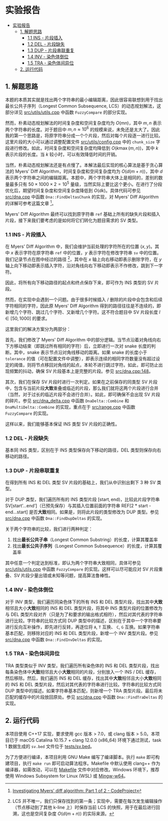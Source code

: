 # 实验报告

- [实验报告](#实验报告)
  - [1. 解题思路](#1-解题思路)
    - [1.1 INS - 片段插入](#11-ins---片段插入)
    - [1.2 DEL - 片段缺失](#12-del---片段缺失)
    - [1.3 DUP - 片段串联重复](#13-dup---片段串联重复)
    - [1.4 INV - 染色体倒位](#14-inv---染色体倒位)
    - [1.5 TRA - 染色体间异位](#15-tra---染色体间异位)
  - [2. 运行代码](#2-运行代码)

## 1. 解题思路

本题的本质其实就是找出两个字符串的最小编辑距离，因此很容易联想到用于找出最长公共子序列（Longest Common Subsequence, LCS）的动态规划解法，这部分详见 [src/utils/utils.cpp](../src/utils/utils.cpp) 中函数 `FuzzyCompare` 的部分实现。

然而，朴素动态规划解法的时间复杂度和空间复杂度均为 $O(mn)$，其中 $m, n$ 表示两个字符串的长度。对于题目中 $m, n\approx 10^6$ 的规模来说，未免还是太大了。因此我的第一个思路是，将原字符串分成一个个片段，然后对每个片段逐一进行比较。这里片段的大小可以通过调整配置文件 [src/utils/config.cpp](../src/utils/config.cpp) 中的 `chunk_size` 字段进行修改。如此，时间复杂度和空间复杂度均降低到 $O(k\max(m, n))$，其中 $k$ 表示片段的长度。当 $k$ 较小时，可以有效降低时间的开销。

当然，朴素动态规划解法还是有点慢了。本解法最后实现的核心算法是基于贪心算法的 Myers' Diff Algorithm，时间复杂度和空间复杂度均为 $O(d(m+n))$，其中 $d$ 表示两个字符串之间的编辑距离。本题中，两个字符串大体上是相同的，差别的数量最多只有 $50\times 1000\times 2 = 10^5$ 量级，当然实际上要比这个更小。在进行了分段优化后，期望时间复杂度和空间复杂度降低到 $O(dk)$。具体代码可参见 [src/dna.cpp](../src/dna.cpp) 中函数 `Dna::FindDeltasChunk` 的实现，对 Myers' Diff Algorithm 的详解可参考这篇文章 [^1]。

Myers' Diff Algorithm 最终可以找到原字符串 `ref` 基础上所有的缺失片段和插入片段，接下来我们要考虑的是如何将它们转化为题目需求的 SV 类型。

### 1.1 INS - 片段插入

在 Myers' Diff Algorithm 中，我们会维护当前处理的字符所在的位置 $(x, y)$。其中 $x$ 表示字符在原字符串 `ref` 中的位置，$y$ 表示字符在修改字符串 `sv` 中的位置。我们记录节点在图中经过的路径 [^2]，其中在 $x$ 轴上向右移动即表示删除字符，在 $y$ 轴上向下移动即表示插入字符，沿对角线向右下移动即表示不作修改，跳到下一字符。

因此，将所有向下移动路径的起点和终点保存下来，即可作为 INS 类型的 SV 片段。

然而，在实现中会遇到一个问题。由于很多时候插入 / 删除的片段中会包含和后续字符相同的字符，因此原 Myers' Diff Algorithm 得到的路径往往是不连续的，即新增几个字符、跳过几个字符、又新增几个字符。这不符合题目中 SV 片段长度 $l\in [50, 1000]$ 的要求。

这里我们的解决方案分为两部分：

首先，我们修改了 Myers' Diff Algorithm 中的部分逻辑。当节点沿着对角线向右下方移动结束（即跳过所有相同的字符）后，立即进行一次对 snake 长度的判断。其中，snake 表示节点沿对角线移动的距离。如果 snake 的长度小于 `tolerance` 的值（可在配置文件中调整），即表示连续的相同字符数量没有超过设定的阈值，则将节点移回对角线的起点，本轮不进行跳过字符。如此，即可防止出现频繁的抖动，确保 SV 片段基本上是完整的片段。参见 [src/dna.cpp:148](../src/dna.cpp#L148)。

其次，我们在保存 SV 片段时进行一次判定。如果在之前保存的同类型 SV 片段中，包含与当前片段**大致**重叠或临近的片段，那么我们就将这两个片段进行合并（当然，对于过长的临近片段不会进行合并）。如此，即可确保不会出现 SV 片段的碎片。参见 [src/dna_delta.cpp](../src/dna_delta.cpp) 中函数 `DnaDelta::Combine` 和 `DnaMultiDelta::Combine` 的实现，重点在于 [src/range.cpp](../src/range.cpp) 中函数 `FuzzyCompare` 的实现。

这样以来，我们能够基本保证 INS 类型 SV 片段的正确性。

### 1.2 DEL - 片段缺失

基本同 INS 类型，区别在于 INS 类型保存向下移动的路径，DEL 类型则保存向右移动的路径。

### 1.3 DUP - 片段串联重复

在得到所有 INS 和 DEL 类型 SV 片段的基础上，我们从中识别出剩下 3 种 SV 类型。

对于 DUP 类型，我们遍历所有的 INS 类型片段 $[\text{start}, \text{end})$，比较此片段字符串 $\text{SV}[\text{start'}...\text{end'}]$（已预先保存）与其插入位置前面的字符串 $\text{REF}[\text{2 * start - end}...\text{start}]$ 是否**大致**相同。如果是，则将此片段的类型修改为 DUP 类型。参见 [src/dna.cpp](../src/dna.cpp) 中函数 `Dna::FindDupDeltas` 的实现。

关于两个字符串的比较，我们进行两种判定：

1. 找出**最长公共子串**（Longest Common Substring）的长度，计算其覆盖率
2. 找出**最长公共子序列**（Longest Common Subsequence）的长度，计算其覆盖率

其中任意一个判定达到标准，即认为两个字符串大致相同，具体可参见 [src/utils/utils.cpp](../src/utils/utils.cpp) 中函数 `FuzzyCompare` 的实现。这样可以尽可能应对 SV 片段重叠、SV 片段少量出错或未知等问题，提高算法鲁棒性。

### 1.4 INV - 染色体倒位

对于 INV 类型，我们遍历同染色体下的所有 INS 和 DEL 类型片段，找出其中**大致**相邻且大小**大致**相同的 INS 和 DEL 类型片段，将其中 INS 类型片段的位置修改为与 DEL 类型片段对齐（只是为了和要求的输出格式相符），然后对其代表的字符串进行比较。字符串的比较方式同 DUP 类型中的描述，区别在于其中一个字符串要进行反向互补操作，即先进行反转，再逐位将 `A`, `T` 互换、 `C`, `G` 互换。如果字符串基本匹配，则移除对应的 INS 和 DEL 类型片段，新增一个 INV 类型片段。参见 [src/dna.cpp](../src/dna.cpp) 中函数 `Dna::FindInvDeltas` 的实现。

### 1.5 TRA - 染色体间异位

TRA 类型类似于 INV 类型，我们遍历所有染色体的 INS 和 DEL 类型片段，找出每条染色体中**大致**相邻且大小**大致**相同的片段，分别放入一个 INS / DEL 缓存，然后移除。然后，我们遍历 INS 和 DEL 缓存，找出其中**大致**相邻且大小**大致**相同的 INS 和 DEL 类型片段，然后对其代表的字符串进行比较。字符串的比较方式同 DUP 类型中的描述。如果字符串基本匹配，则新增一个 TRA 类型片段。最后将未匹配的缓存中的片段放回原处。参见 [src/dna.cpp](../src/dna.cpp) 中函数 `Dna::FindTraDeltas` 的实现。

## 2. 运行代码

本项目使用 C++17 实现，要求使用 gcc 版本 > 7.0，或 clang 版本 > 5.0。本项目已于 macOS Catalina 10.15.7 + clang 12.0.0 (x86_64) 环境下通过测试，task 1 数据生成的 `sv.bed` 文件位于 [tests/sv.bed](../tests/sv.bed)。

为了方便进行编译，本项目利用 GNU Make 编写了编译脚本。执行 `make` 即可构建项目，执行 `make run` 即可启动算法程序。Makefile 中默认使用 clang++ 作为编译器，如需改动，可以在 [Makefile](../Makefile) 文件中对应修改。Windows 环境下，推荐使用 Windows Subsystem for Linux (WSL) 或 [Mingw-w64](http://mingw-w64.org)。

[^1]: [Investigating Myers' diff algorithm: Part 1 of 2 - CodeProject](https://www.codeproject.com/Articles/42279/Investigating-Myers-diff-algorithm-Part-1-of-2)  
[^2]: LCS 并不唯一，我们只保存找到的第一条；实现中，需要在每次发生编辑操作（节点移动到了其他 k-line 上）时保存当前 LCS 的快照，用于在最后进行回溯，这也是空间复杂度 $O(d(m+n))$ 的实际来源。
